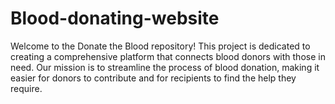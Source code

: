 # Blood-donating-website
Welcome to the Donate the Blood repository! This project is dedicated to creating a comprehensive platform that connects blood donors with those in need. Our mission is to streamline the process of blood donation, making it easier for donors to contribute and for recipients to find the help they require.
